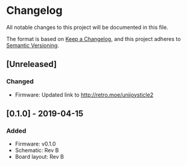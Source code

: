 # Changelog
All notable changes to this project will be documented in this file.

The format is based on [Keep a Changelog](https://keepachangelog.com/en/1.0.0/),
and this project adheres to [Semantic Versioning](https://semver.org/spec/v2.0.0.html).

## [Unreleased]
### Changed
- Firmware: Updated link to http://retro.moe/unijoysticle2

## [0.1.0] - 2019-04-15
### Added
- Firmware: v0.1.0
- Schematic: Rev B
- Board layout: Rev B
